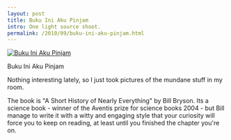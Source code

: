 ```yaml
---
layout: post
title: Buku Ini Aku Pinjam
intro: One light source shoot.
permalink: /2010/09/buku-ini-aku-pinjam.html
---
```

[![Buku Ini Aku Pinjam][6]][7]

   [6]: https://www-gm-opensocial.googleusercontent.com/gadgets/proxy/refresh=3600&container=gm&gadget=http%3A%2F%2Fwww.google.com%2Fig%2Fmodules%2Fgm%2Fphotos%2Fcard-flickr.xml/http://farm5.static.flickr.com/4110/5017361322_70fe35061f_z.jpg (Buku Ini Aku Pinjam)
   [7]: http://www.flickr.com/photos/fajarnurdiansyah/5017361322/

Buku Ini Aku Pinjam

Nothing interesting lately, so I just took pictures of the mundane stuff in my
room.

  
The book is "A Short History of Nearly Everything" by Bill Bryson. Its a
science book - winner of the Aventis prize for science books 2004 - but Bill
manage to write it with a witty and engaging style that your curiosity will
force you to keep on reading, at least until you finished the chapter you're
on.
